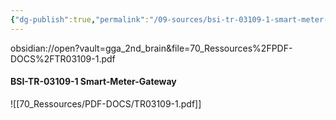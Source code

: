 ```yaml
---
{"dg-publish":true,"permalink":"/09-sources/bsi-tr-03109-1-smart-meter-gateway/","tags":["class/sourceNote"],"noteIcon":""}
---
```


obsidian://open?vault=gga_2nd_brain&file=70_Ressources%2FPDF-DOCS%2FTR03109-1.pdf
#### BSI-TR-03109-1 Smart-Meter-Gateway

![[70_Ressources/PDF-DOCS/TR03109-1.pdf]]




